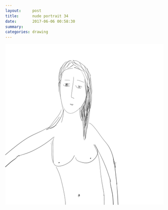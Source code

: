 ```yaml
---
layout:     post
title:      nude portrait 34
date:       2017-06-06 00:58:30
summary:    
categories: drawing
---
```

![nude portrait 34](/images/diary/nude-portrait-34.png ".")
